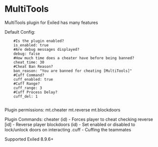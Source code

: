 # MultiTools
MultiTools plugin for Exiled has many features


Default Config:
``` multi_tools:
	#Is the plugin enabled?
 	is_enabled: true
  	#Are debug messages displayed?
   	debug: false
  	#How much time does a cheater have before being banned?
   	cheat_time: 30
	#Cheat Ban Reason?
 	ban_reason: "You are banned for cheating [MultiTools]"
	#Cuff Command?
	cuff_enabled: true
	#Cuff Range?
	cuff_range: 3
	#Cuff Process Delay?
	cuff_del: 1
	
 ```


Plugin permissions:
mt.cheater
mt.reverse 
mt.blockdoors


Plugin Commands:
cheater (id) - Forces player to cheat checking
reverse [id] - Reverse player
blockdoors (id) - Set enabled or disabled to lock/unlock doors on interacting
.cuff - Cuffing the teammates

Supported Exiled 8.9.6+
